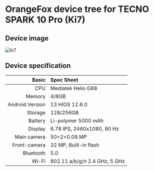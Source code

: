 # OrangeFox device tree for TECNO SPARK 10 Pro (Ki7)

## Device image
![ki7](https://github.com/isus203/tecno_kh7n_orangefox/blob/main/Device_image/30065104b.jpg)

## Device specification
Basic   | Spec Sheet
-------:|:------------------------
CPU     | Mediatek  Helio G88 
Memory  | 4/8GB
Android Version | 13 HIOS 12.6.0
Storage | 128/256GB
Battery | Li-polymer 5000 mAh
Display | 6.78 IPS, 2460x1080, 90 Hz
Main camera | 50+2+0.08 MP
Front-camera | 32 MP, Built-in flash
Bluetooth | 5.0 
Wi-Fi | 802.11 a/b/g/n  2.4 GHz, 5 GHz
